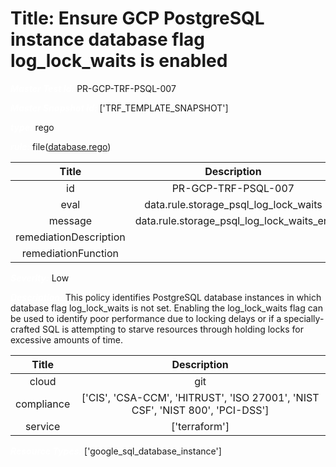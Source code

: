 



# Title: Ensure GCP PostgreSQL instance database flag log_lock_waits is enabled


***<font color="white">Master Test Id:</font>*** PR-GCP-TRF-PSQL-007

***<font color="white">Master Snapshot Id:</font>*** ['TRF_TEMPLATE_SNAPSHOT']

***<font color="white">type:</font>*** rego

***<font color="white">rule:</font>*** file([database.rego])  
  
  
  
  

|Title|Description|
| :---: | :---: |
|id|PR-GCP-TRF-PSQL-007|
|eval|data.rule.storage_psql_log_lock_waits|
|message|data.rule.storage_psql_log_lock_waits_err|
|remediationDescription||
|remediationFunction||


***<font color="white">Severity:</font>*** Low

***<font color="white">Description:</font>*** This policy identifies PostgreSQL database instances in which database flag log_lock_waits is not set. Enabling the log_lock_waits flag can be used to identify poor performance due to locking delays or if a specially-crafted SQL is attempting to starve resources through holding locks for excessive amounts of time.  
  
  

|Title|Description|
| :---: | :---: |
|cloud|git|
|compliance|['CIS', 'CSA-CCM', 'HITRUST', 'ISO 27001', 'NIST CSF', 'NIST 800', 'PCI-DSS']|
|service|['terraform']|


***<font color="white">Resource Types:</font>*** ['google_sql_database_instance']


[database.rego]: https://github.com/prancer-io/prancer-compliance-test/tree/master/google/terraform/database.rego
